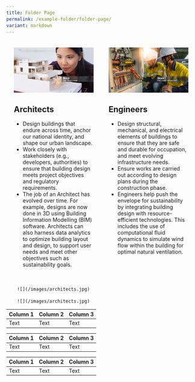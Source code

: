 ```yaml
---
title: Folder Page
permalink: /example-folder/folder-page/
variant: markdown
---
```

<div style="display: flex; justify-content: space-between;" class="container">
        <div style="width: 50%; padding: 20px;" class="column">
          <img alt="" src="/images/architects.jpg">  
					<h2>Architects</h2>
            <ul>
							<li>Design buildings that endure across time, anchor our national identity, and shape our urban landscape.</li>
							<li>Work closely with stakeholders (e.g., developers, authorities) to ensure that building design meets project objectives and regulatory requirements.</li>
							<li>The job of an Architect has evolved over time. For example, designs are now done in 3D using Building Information Modelling (BIM) software. Architects can also harness data analytics to optimize building layout and design, to support user needs and meet other objectives such as sustainability goals.</li>
					</ul>
        </div>
        <div style="width: 50%; padding: 20px;" class="column">
           <img alt="" src="/images/civil_structural_electrical_mechanical_engineers.jpg"> 
					 <h2>Engineers</h2>
            <ul>
							<li>Design structural, mechanical, and electrical elements of buildings to ensure that they are safe and durable for occupation, and meet evolving infrastructure needs.</li>
							<li>Ensure works are carried out according to design plans during the construction phase.</li>
							<li>Engineers help push the envelope for sustainability by integrating building design with resource-efficient technologies. This includes the use of computational fluid dynamics to simulate wind flow within the building for optimal natural ventilation.</li>
					</ul>
        </div>
    </div>
		
		
		![](/images/architects.jpg)
		
		![](/images/architects.jpg)
		

| Column 1 | Column 2 | Column 3 |
| -------- | -------- | -------- |
| Text     | Text     | Text     |



| Column 1 | Column 2 | Column 3 |
| -------- | -------- | -------- |
| Text     | Text     | Text     |



| Column 1 | Column 2 | Column 3 |
| -------- | -------- | -------- |
| Text     | Text     | Text     |